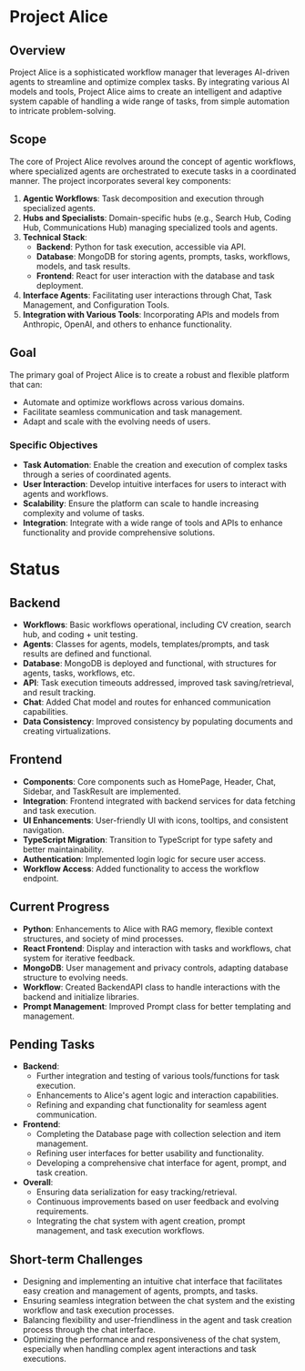 # Project Alice

## Overview

Project Alice is a sophisticated workflow manager that leverages AI-driven agents to streamline and optimize complex tasks. By integrating various AI models and tools, Project Alice aims to create an intelligent and adaptive system capable of handling a wide range of tasks, from simple automation to intricate problem-solving.

## Scope

The core of Project Alice revolves around the concept of agentic workflows, where specialized agents are orchestrated to execute tasks in a coordinated manner. The project incorporates several key components:

1. **Agentic Workflows**: Task decomposition and execution through specialized agents.
2. **Hubs and Specialists**: Domain-specific hubs (e.g., Search Hub, Coding Hub, Communications Hub) managing specialized tools and agents.
3. **Technical Stack**:
   - **Backend**: Python for task execution, accessible via API.
   - **Database**: MongoDB for storing agents, prompts, tasks, workflows, models, and task results.
   - **Frontend**: React for user interaction with the database and task deployment.
4. **Interface Agents**: Facilitating user interactions through Chat, Task Management, and Configuration Tools.
5. **Integration with Various Tools**: Incorporating APIs and models from Anthropic, OpenAI, and others to enhance functionality.

## Goal

The primary goal of Project Alice is to create a robust and flexible platform that can:
- Automate and optimize workflows across various domains.
- Facilitate seamless communication and task management.
- Adapt and scale with the evolving needs of users.

### Specific Objectives

- **Task Automation**: Enable the creation and execution of complex tasks through a series of coordinated agents.
- **User Interaction**: Develop intuitive interfaces for users to interact with agents and workflows.
- **Scalability**: Ensure the platform can scale to handle increasing complexity and volume of tasks.
- **Integration**: Integrate with a wide range of tools and APIs to enhance functionality and provide comprehensive solutions.

# Status

## Backend
* **Workflows**: Basic workflows operational, including CV creation, search hub, and coding + unit testing.
* **Agents**: Classes for agents, models, templates/prompts, and task results are defined and functional.
* **Database**: MongoDB is deployed and functional, with structures for agents, tasks, workflows, etc.
* **API**: Task execution timeouts addressed, improved task saving/retrieval, and result tracking.
* **Chat**: Added Chat model and routes for enhanced communication capabilities.
* **Data Consistency**: Improved consistency by populating documents and creating virtualizations.

## Frontend
* **Components**: Core components such as HomePage, Header, Chat, Sidebar, and TaskResult are implemented.
* **Integration**: Frontend integrated with backend services for data fetching and task execution.
* **UI Enhancements**: User-friendly UI with icons, tooltips, and consistent navigation.
* **TypeScript Migration**: Transition to TypeScript for type safety and better maintainability.
* **Authentication**: Implemented login logic for secure user access.
* **Workflow Access**: Added functionality to access the workflow endpoint.

## Current Progress
* **Python**: Enhancements to Alice with RAG memory, flexible context structures, and society of mind processes.
* **React Frontend**: Display and interaction with tasks and workflows, chat system for iterative feedback.
* **MongoDB**: User management and privacy controls, adapting database structure to evolving needs.
* **Workflow**: Created BackendAPI class to handle interactions with the backend and initialize libraries.
* **Prompt Management**: Improved Prompt class for better templating and management.

## Pending Tasks
* **Backend**:
   * Further integration and testing of various tools/functions for task execution.
   * Enhancements to Alice's agent logic and interaction capabilities.
   * Refining and expanding chat functionality for seamless agent communication.
* **Frontend**:
   * Completing the Database page with collection selection and item management.
   * Refining user interfaces for better usability and functionality.
   * Developing a comprehensive chat interface for agent, prompt, and task creation.
* **Overall**:
   * Ensuring data serialization for easy tracking/retrieval.
   * Continuous improvements based on user feedback and evolving requirements.
   * Integrating the chat system with agent creation, prompt management, and task execution workflows.

## Short-term Challenges
* Designing and implementing an intuitive chat interface that facilitates easy creation and management of agents, prompts, and tasks.
* Ensuring seamless integration between the chat system and the existing workflow and task execution processes.
* Balancing flexibility and user-friendliness in the agent and task creation process through the chat interface.
* Optimizing the performance and responsiveness of the chat system, especially when handling complex agent interactions and task executions.